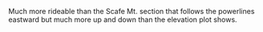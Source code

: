 Much more rideable than the Scafe Mt. section that follows the powerlines eastward but much more up and down than the elevation plot shows. 